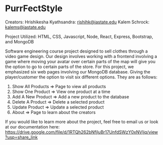# PurrFectStyle
Creators: 
Hrishikesha Kyathsandra: rishihk@iastate.edu
Kalem Schrock: kalems@iastate.edu

Project Utilized: HTML, CSS, Javascript, Node, React, Express, Bootstrap, and MongoDB

Software engineering course project designed to sell clothes through a video game design. Our design involves working with a frontend involving a game where moving your avatar over certain parts of the map will give you the option to go to certain parts of the store. For this project, we emphasized six web pages involving our MongoDB database. Giving the player/customer the option to visit six different options. They are as follows:

1) Show All Products => Page to view all products
2) Show One Product => View one product at a time
3) Add A New Product => Add a new product to the database
4) Delete A Product => Delete a selected product
5) Update Product => Update a selected product
6) About => Page to learn about the creators



If you would like to learn more about the project, feel free to email us or look at our documentation here:
https://drive.google.com/file/d/1RTQh262bNfjluBr17UnfdSWzY0xNVIjq/view?usp=share_link

